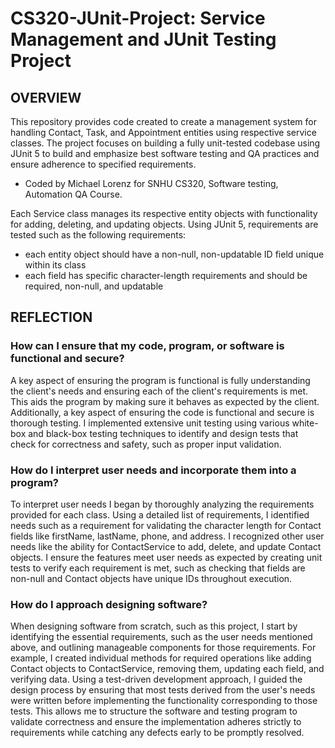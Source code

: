 # CS320-JUnit-Project: Service Management and JUnit Testing Project
## OVERVIEW
This repository provides code created to create a management system for handling Contact, Task, and Appointment entities using respective service classes.
The project focuses on building a fully unit-tested codebase using JUnit 5 to build and emphasize best software testing and QA practices and ensure adherence to specified requirements.
- Coded by Michael Lorenz for SNHU CS320, Software testing, Automation QA Course.

Each Service class manages its respective entity objects with functionality for adding, deleting, and updating objects. Using JUnit 5, requirements are tested such as the following requirements:
- each entity object should have a non-null, non-updatable ID field unique within its class
- each field has specific character-length requirements and should be required, non-null, and updatable

## REFLECTION
### How can I ensure that my code, program, or software is functional and secure?
A key aspect of ensuring the program is functional is fully understanding the client's needs and ensuring each of the client's requirements is met. 
This aids the program by making sure it behaves as expected by the client. Additionally, a key aspect of ensuring the code is functional and secure is thorough testing.
I implemented extensive unit testing using various white-box and black-box testing techniques to identify and design tests that check for correctness and safety,
such as proper input validation.

### How do I interpret user needs and incorporate them into a program?
To interpret user needs I began by thoroughly analyzing the requirements provided for each class. Using a detailed list of requirements, 
I identified needs such as a requirement for validating the character length for Contact fields like firstName, lastName, phone, and address. 
I recognized other user needs like the ability for ContactService to add, delete, and update Contact objects. I ensure the features meet user needs as expected by 
creating unit tests to verify each requirement is met, such as checking that fields are non-null and Contact objects have unique IDs throughout execution. 

### How do I approach designing software?
When designing software from scratch, such as this project, I start by identifying the essential requirements, such as the user needs mentioned above, and outlining manageable
components for those requirements. For example, I created individual methods for required operations like adding Contact objects to ContactService, removing them, updating
each field, and verifying data. Using a test-driven development approach, I guided the design process by ensuring that most tests derived from the user's needs were written
before implementing the functionality corresponding to those tests. This allows me to structure the software and testing program to validate correctness and ensure the
implementation adheres strictly to requirements while catching any defects early to be promptly resolved.
